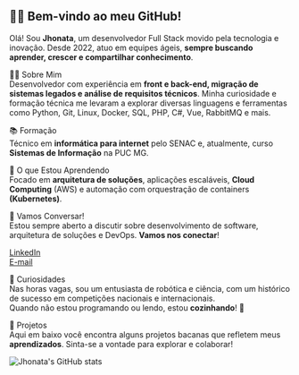 ## 👋🏾 Bem-vindo ao meu GitHub!     

Olá! Sou **Jhonata**, um desenvolvedor Full Stack movido pela tecnologia e inovação. Desde 2022, atuo em equipes ágeis, **sempre buscando aprender, crescer e compartilhar conhecimento**.

🧑‍💻 Sobre Mim  
Desenvolvedor com experiência em **front e back-end, migração de sistemas legados e análise de requisitos técnicos**. Minha curiosidade e formação técnica me levaram a explorar diversas linguagens e ferramentas como Python, Git, Linux, Docker, SQL, PHP, C#, Vue, RabbitMQ e mais.

📚 Formação    
Técnico em **informática para internet** pelo SENAC e, atualmente, curso **Sistemas de Informação** na PUC MG.  

🌱 O que Estou Aprendendo    
Focado em **arquitetura de soluções**, aplicações escaláveis, **Cloud Computing** (AWS) e automação com orquestração de containers **(Kubernetes)**.

💬 Vamos Conversar!  
Estou sempre aberto a discutir sobre desenvolvimento de software, arquitetura de soluções e DevOps. **Vamos nos conectar**!

[LinkedIn](https://www.linkedin.com/in/jhonata-augusto/)  
[E-mail](mailto:jhon.augustosilva@gmail.com) 

📝 Curiosidades  
Nas horas vagas, sou um entusiasta de robótica e ciência, com um histórico de sucesso em competições nacionais e internacionais.  
Quando não estou programando ou lendo, estou **cozinhando**! 🍲  

🚀 Projetos  
Aqui em baixo você encontra alguns projetos bacanas que refletem meus **aprendizados**. Sinta-se a vontade para explorar e colaborar!

![Jhonata's GitHub stats](https://github-readme-stats.vercel.app/api?username=JhonataAugust0&show_icons=true&show=reviews,discussions_started,discussions_answered,prs_merged,prs_merged_percentage&theme=dark)
